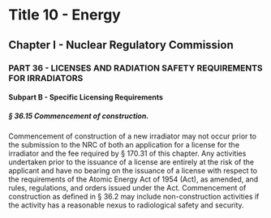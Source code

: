 
# Title 10 - Energy
## Chapter I - Nuclear Regulatory Commission
### PART 36 - LICENSES AND RADIATION SAFETY REQUIREMENTS FOR IRRADIATORS
#### Subpart B - Specific Licensing Requirements
##### § 36.15 Commencement of construction.

Commencement of construction of a new irradiator may not occur prior to the submission to the NRC of both an application for a license for the irradiator and the fee required by § 170.31 of this chapter. Any activities undertaken prior to the issuance of a license are entirely at the risk of the applicant and have no bearing on the issuance of a license with respect to the requirements of the Atomic Energy Act of 1954 (Act), as amended, and rules, regulations, and orders issued under the Act. Commencement of construction as defined in § 36.2 may include non-construction activities if the activity has a reasonable nexus to radiological safety and security.
